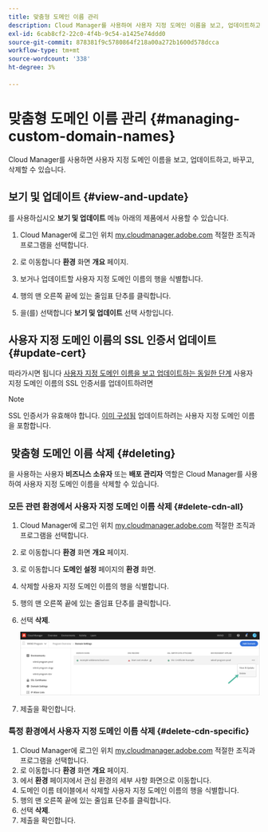 ```yaml
---
title: 맞춤형 도메인 이름 관리
description: Cloud Manager를 사용하여 사용자 지정 도메인 이름을 보고, 업데이트하고, 대체하고, 삭제하는 방법을 알아봅니다.
exl-id: 6cab8cf2-22c0-4f4b-9c54-a1425e74ddd0
source-git-commit: 878381f9c5780864f218a00a272b1600d578dcca
workflow-type: tm+mt
source-wordcount: '338'
ht-degree: 3%

---
```


# 맞춤형 도메인 이름 관리 {#managing-custom-domain-names}

Cloud Manager를 사용하면 사용자 지정 도메인 이름을 보고, 업데이트하고, 바꾸고, 삭제할 수 있습니다.

## 보기 및 업데이트 {#view-and-update}

를 사용하십시오 **보기 및 업데이트** 메뉴 아래의 제품에서 사용할 수 있습니다.

1. Cloud Manager에 로그인 위치 [my.cloudmanager.adobe.com](https://my.cloudmanager.adobe.com/) 적절한 조직과 프로그램을 선택합니다.

1. 로 이동합니다 **환경** 화면 **개요** 페이지.

1. 보거나 업데이트할 사용자 지정 도메인 이름의 행을 식별합니다.

1. 행의 맨 오른쪽 끝에 있는 줄임표 단추를 클릭합니다.

1. 을(를) 선택합니다 **보기 및 업데이트** 선택 사항입니다.

## 사용자 지정 도메인 이름의 SSL 인증서 업데이트 {#update-cert}

따라가시면 됩니다 [사용자 지정 도메인 이름을 보고 업데이트하는 동일한 단계](#view-and-update) 사용자 지정 도메인 이름의 SSL 인증서를 업데이트하려면

>[!NOTE]
>
>SSL 인증서가 유효해야 합니다. [이미 구성됨](/help/implementing/cloud-manager/managing-ssl-certifications/introduction.md) 업데이트하려는 사용자 지정 도메인 이름을 포함합니다.

##  맞춤형 도메인 이름 삭제 {#deleting}

을 사용하는 사용자 **비즈니스 소유자** 또는 **배포 관리자** 역할은 Cloud Manager를 사용하여 사용자 지정 도메인 이름을 삭제할 수 있습니다.

### 모든 관련 환경에서 사용자 지정 도메인 이름 삭제 {#delete-cdn-all}

1. Cloud Manager에 로그인 위치 [my.cloudmanager.adobe.com](https://my.cloudmanager.adobe.com/) 적절한 조직과 프로그램을 선택합니다.

1. 로 이동합니다 **환경** 화면 **개요** 페이지.

1. 로 이동합니다 **도메인 설정** 페이지의 **환경** 화면.

1. 삭제할 사용자 지정 도메인 이름의 행을 식별합니다.

1. 행의 맨 오른쪽 끝에 있는 줄임표 단추를 클릭합니다.

1. 선택 **삭제**.

   ![사용자 지정 도메인 이름 삭제](/help/implementing/cloud-manager/assets/cdn/cdn-delete.png)

1. 제출을 확인합니다.

### 특정 환경에서 사용자 지정 도메인 이름 삭제 {#delete-cdn-specific}

1. Cloud Manager에 로그인 위치 [my.cloudmanager.adobe.com](https://my.cloudmanager.adobe.com/) 적절한 조직과 프로그램을 선택합니다.
1. 로 이동합니다 **환경** 화면 **개요** 페이지.
1. 에서 **환경** 페이지에서 관심 환경의 세부 사항 화면으로 이동합니다.
1. 도메인 이름 테이블에서 삭제할 사용자 지정 도메인 이름의 행을 식별합니다.
1. 행의 맨 오른쪽 끝에 있는 줄임표 단추를 클릭합니다.
1. 선택 **삭제**.
1. 제출을 확인합니다.
